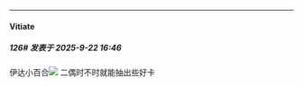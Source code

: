 ﻿
*****

####  Vitiate  
##### 126#       发表于 2025-9-22 16:46

伊达小百合<img src="https://static.stage1st.com/image/smiley/face2017/037.png" referrerpolicy="no-referrer">
二偶时不时就能抽出些好卡

